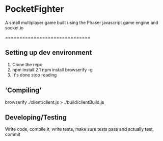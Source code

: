 # PocketFighter

A small multiplayer game built using the Phaser javascript game engine and socket.io

==============================

Setting up dev environment
--------------------------
1. Clone the repo
2. npm install
2.1 npm install browserify -g
3. It's done stop reading

'Compiling'
--------------------------

browserify ./client/client.js > ./build/clientBuild.js


Developing/Testing
--------------------------

Write code,
compile it,
write tests,
make sure tests pass and actually test,
commit